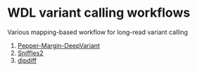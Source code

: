 # WDL variant calling workflows

Various mapping-based workflow for long-read variant calling

1. [Pepper-Margin-DeepVariant](https://github.com/kishwarshafin/pepper)
2. [Sniffles2](https://github.com/fritzsedlazeck/Sniffles)
3. [dipdiff](https://github.com/fenderglass/dipdiff)
